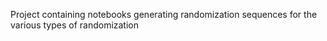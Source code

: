 Project containing notebooks generating randomization sequences for the various types of randomization
